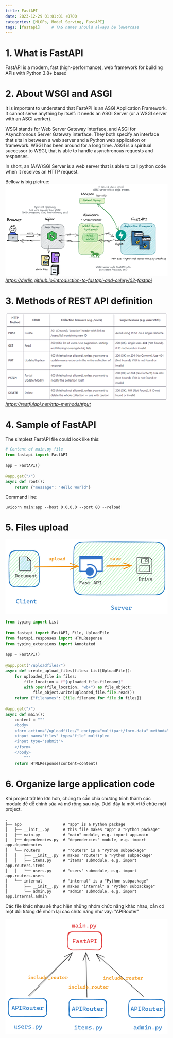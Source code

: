 ```yaml
---
title: FastAPI
date: 2023-12-29 01:01:01 +0700
categories: [MLOPs, Model Serving, FastAPI]
tags: [fastapi]     # TAG names should always be lowercase
---
```


# 1. What is FastAPI
FastAPI is a modern, fast (high-performance), web framework for building APIs with Python 3.8+ based

# 2. About WSGI and ASGI
It is important to understand that FastAPI is an ASGI Application Framework. It cannot serve anything by itself: it needs an ASGI Server (or a WSGI server with an ASGI worker).

WSGI stands for Web Server Gateway Interface, and ASGI for Asynchronous Server Gateway interface. They both specify an interface that sits in between a web server and a Python web application or framework. WSGI has been around for a long time. ASGI is a spiritual successor to WSGI, that is able to handle asynchronous requests and responses.

In short, an (A/W)SGI Server is a web server that is able to call python code when it receives an HTTP request.

Bellow is big pictrue:
![WSGI](/assets/2023-12-29-FastAPI/01-wsgi.png)
_https://derlin.github.io/introduction-to-fastapi-and-celery/02-fastapi_

# 3. Methods of REST API definition
![Methods of REST API definition](/assets/2023-12-29-FastAPI/rest-api-methods-definition.png)
_https://restfulapi.net/http-methods/#put_

# 4. Sample of FastAPI
The simplest FastAPI file could look like this:

```python
# Content of main.py file
from fastapi import FastAPI

app = FastAPI()

@app.get("/")
async def root():
    return {"message": "Hello World"}

```

Command line:
```shell
uvicorn main:app --host 0.0.0.0 --port 80 --reload
```

# 5. Files upload
![Files upload exampel](/assets/2023-12-29-FastAPI/file-architecture.png)
```python
from typing import List

from fastapi import FastAPI, File, UploadFile
from fastapi.responses import HTMLResponse
from typing_extensions import Annotated

app = FastAPI()

@app.post("/uploadfiles/")
async def create_upload_files(files: List[UploadFile]):
    for uploaded_file in files:
        file_location = f"{uploaded_file.filename}"
        with open(file_location, "wb+") as file_object:
            file_object.write(uploaded_file.file.read())
    return {"filenames": [file.filename for file in files]}

@app.get("/")
async def main():
    content = """
    <body>
    <form action="/uploadfiles/" enctype="multipart/form-data" method="post">
    <input name="files" type="file" multiple>
    <input type="submit">
    </form>
    </body>
        """
    return HTMLResponse(content=content)
```

# 6. Organize large application code
Khi project trở lên lớn hơn, chúng ta cần chia chương trình thành các module để dễ chỉnh sửa và mở rộng sau này. Dưới đây là một ví tổ chức một project.
```
.
├── app                  # "app" is a Python package
│   ├── __init__.py      # this file makes "app" a "Python package"
│   ├── main.py          # "main" module, e.g. import app.main
│   ├── dependencies.py  # "dependencies" module, e.g. import app.dependencies
│   └── routers          # "routers" is a "Python subpackage"
│   │   ├── __init__.py  # makes "routers" a "Python subpackage"
│   │   ├── items.py     # "items" submodule, e.g. import app.routers.items
│   │   └── users.py     # "users" submodule, e.g. import app.routers.users
│   └── internal         # "internal" is a "Python subpackage"
│       ├── __init__.py  # makes "internal" a "Python subpackage"
│       └── admin.py     # "admin" submodule, e.g. import app.internal.admin
```

Các file khác nhau sẽ thực hiện những nhóm chức năng khác nhau, cần có một đối tượng để nhóm lại các chức năng như vậy: "APIRouter"

![APIRouter](/assets/2023-12-29-FastAPI/router.png)


